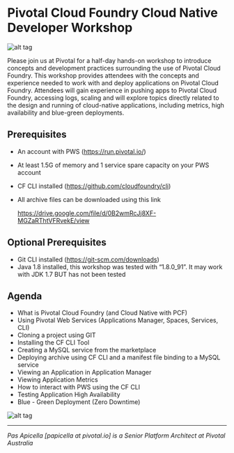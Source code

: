 <h1>Pivotal Cloud Foundry Cloud Native Developer Workshop</h1>

![alt tag](https://image.ibb.co/cCEomQ/logo.png)

Please join us at Pivotal for a half-day hands-on workshop to introduce concepts and development practices surrounding the use of Pivotal Cloud Foundry. This workshop provides attendees with the concepts and experience needed to work with and deploy applications on Pivotal Cloud Foundry. Attendees will gain experience in pushing apps to Pivotal Cloud Foundry, accessing logs, scaling and will explore topics directly related to the design and running of cloud-native applications, including metrics, high availability and blue-green deployments.

## Prerequisites

- An account with PWS (https://run.pivotal.io/)
- At least 1.5G of memory and 1 service spare capacity on your PWS account
- CF CLI installed (https://github.com/cloudfoundry/cli)
- All archive files can be downloaded using this link

  https://drive.google.com/file/d/0B2wmRcJj8XF-MGZaRThtVFRvekE/view
  
## Optional Prerequisites

- Git CLI installed (https://git-scm.com/downloads)
- Java 1.8 installed, this workshop was tested with “1.8.0_91”. It may work with JDK 1.7 BUT has not been tested

## Agenda

- What is Pivotal Cloud Foundry (and Cloud Native with PCF)
- Using Pivotal Web Services (Applications Manager, Spaces, Services, CLI)
- Cloning a project using GIT
- Installing the CF CLI Tool
- Creating a MySQL service from the marketplace
- Deploying archive using CF CLI and a manifest file binding to a MySQL service
- Viewing an Application in Application Manager
- Viewing Application Metrics
- How to interact with PWS using the CF CLI
- Testing Application High Availability
- Blue - Green Deployment (Zero Downtime)

![alt tag](https://image.ibb.co/jB8W6Q/cn_dev_workshop_mainpage.png)

<hr />
<i>
Pas Apicella [papicella at pivotal.io] is a Senior Platform Architect at Pivotal Australia
</i>

